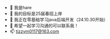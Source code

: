 - 👋 我是hare
- 👀 我的目标是25届春招上岸
- 🌱 我正在零基础学习java后端开发（24.10.30开始）
- 💞️ 希望一起学习沟通的可以联系我！
- 📫 tizzym0117@163.com
